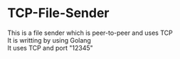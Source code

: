 # TCP-File-Sender
This is a file sender which is peer-to-peer and uses TCP           
It is writting by using Golang           
It uses TCP and port "12345"
